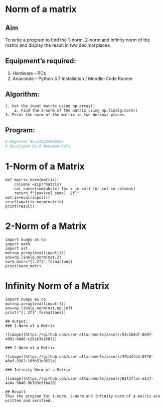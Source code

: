 # Norm of a matrix
## Aim
To write a program to find the 1-norm, 2-norm and infinity norm of the matrix and display the result in two decimal places.
## Equipment’s required:
1.	Hardware – PCs
2.	Anaconda – Python 3.7 Installation / Moodle-Code Runner
## Algorithm:
	1. Get the input matrix using np.array()   
        2. Find the 2-norm of the matrix using np.linalg.norm()
	3. Print the norm of the matrix in two decimal places.
## Program:
```Python
# Register No:212224040195
# Developed By:R.Mohamed Rafi
```
# 1-Norm of a Matrix
```
def matrix_norm(matrix):
    columns =zip(*matrix)
    col_sums=[sum(abs(x) for x in col) for col in columns]
    return f"{max(col_sums):.2f}"
matrix=eval(input())
result=matrix_norm(matrix)
print(result)
 ```
# 2-Norm of a Matrix

```
import numpy as np
import math 
import ast
mat=np.array(eval(input()))
ans=np.linalg.norm(mat,2)
norm_matr="{:.2f}".format(ans)
print(norm_matr)
```


# Infinity Norm of a Matrix
```
import numpy as np
mat=np.array(eval(input()))
ans=np.linalg.norm(mat,np.inf)
print("{:.2f}".format(ans))
```




```
## Output:
### 1-Norm of a Matrix

![image](https://github.com/user-attachments/assets/53c1b4df-8d97-4881-8d48-c26163ae5032)

### 2-Norm of a Matrix

![image](https://github.com/user-attachments/assets/47bd4fdd-0770-46af-9382-16fb51e0522a)

### Infinity Norm of a Matrix

![image](https://github.com/user-attachments/assets/01f3ffac-e137-4e4a-9840-9b7d3e9fba20)

## Result
Thus the program for 1-norm, 2-norm and Infinity norm of a matrix are written and verified.
